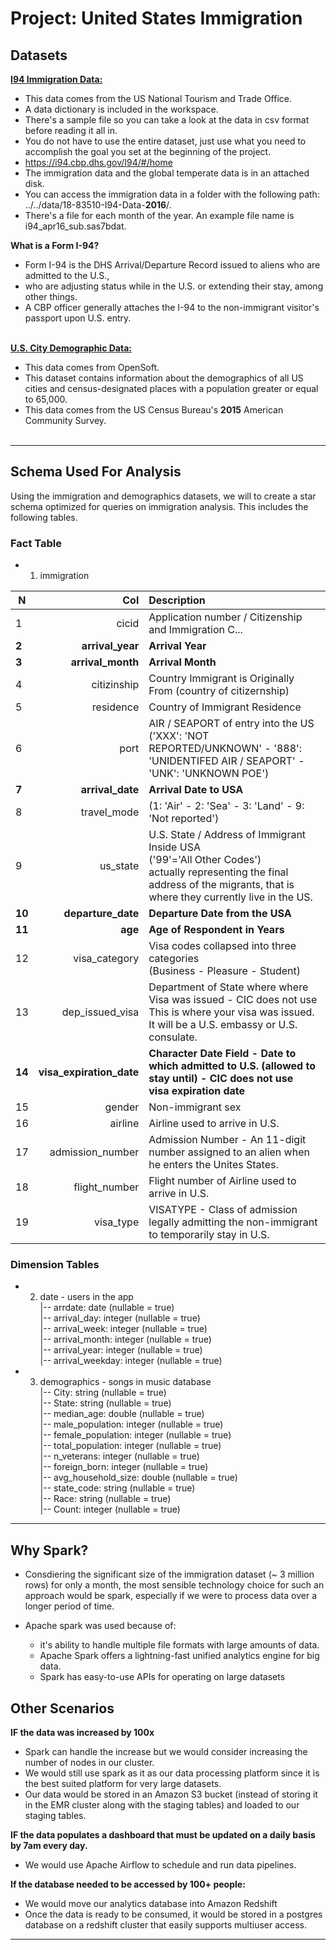 # Project: United States Immigration
## Datasets
<a href='https://travel.trade.gov/research/reports/i94/historical/2016.html'><b>I94 Immigration Data:</b></a>
- This data comes from the US National Tourism and Trade Office. 
- A data dictionary is included in the workspace. 
- There's a sample file so you can take a look at the data in csv format before reading it all in. 
- You do not have to use the entire dataset, just use what you need to accomplish the goal you set at the beginning of the project.
- https://i94.cbp.dhs.gov/I94/#/home
- The immigration data and the global temperate data is in an attached disk.
- You can access the immigration data in a folder with the following path: ../../data/18-83510-I94-Data-**2016**/. 
- There's a file for each month of the year. An example file name is i94_apr16_sub.sas7bdat.

**What is a Form I-94?**
- Form I-94 is the DHS Arrival/Departure Record issued to aliens who are admitted to the U.S.,
- who are adjusting status while in the U.S. or extending their stay, among other things. 
- A CBP officer generally attaches the I-94 to the non-immigrant visitor's passport upon U.S. entry.
<br><br>

<a href='https://public.opendatasoft.com/explore/dataset/us-cities-demographics/export/'><b>U.S. City Demographic Data:</b></a>
- This data comes from OpenSoft. 
- This dataset contains information about the demographics of all US cities and census-designated places with a population greater or equal to 65,000. 
- This data comes from the US Census Bureau's **2015** American Community Survey.
<br><br>

***

## Schema Used For Analysis

Using the immigration and demographics datasets, we will to create a star schema optimized for queries on immigration analysis. This includes the following tables.

### Fact Table

- 1. immigration 

| N | Col | Description|
| --- | ---: | :---| 
|1|cicid|Application number / Citizenship and Immigration C...|
|**2**|**arrival_year**|**Arrival Year**|
|**3**|**arrival_month**|**Arrival Month**|
|4|citizinship|Country Immigrant is Originally From (country of citizernship)|
|5|residence|Country of Immigrant Residence|
|6|port|AIR / SEAPORT of entry into the US<br> ('XXX': 'NOT REPORTED/UNKNOWN' - '888': 'UNIDENTIFED AIR / SEAPORT' -'UNK': 'UNKNOWN POE')|
|**7**|**arrival_date**|**Arrival Date to USA**|
|8|travel_mode| (1: 'Air' - 2: 'Sea' - 3: 'Land' -  9: 'Not reported') |
|9|us_state|U.S. State / Address of Immigrant Inside USA <br> ('99'='All Other Codes') <br> actually representing the final address of the migrants, that is where they currently live in the US.|
|**10**|**departure_date**|**Departure Date from the USA**|
|**11**|**age**|**Age of Respondent in Years**|
|12|visa_category|Visa codes collapsed into three categories <br> (Business - Pleasure - Student)|
|13|dep_issued_visa|Department of State where where Visa was issued - CIC does not use <br> This is where your visa was issued. It will be a U.S. embassy or U.S. consulate.|
|**14**|**visa_expiration_date**|**Character Date Field - Date to which admitted to U.S. (allowed to stay until) - CIC does not use <br>  visa expiration date  <br>**|
|15|gender|Non-immigrant sex|
|16|airline|Airline used to arrive in U.S.|
|17|admission_number|Admission Number - An 11-digit number assigned to an alien when he enters the Unites States.|
|18|flight_number|Flight number of Airline used to arrive in U.S.|
|19|visa_type|VISATYPE - Class of admission legally admitting the non-immigrant to temporarily stay in U.S.|


  
### Dimension Tables

- 2. date - users in the app <br>
     |-- arrdate: date (nullable = true) <br>
     |-- arrival_day: integer (nullable = true) <br>
     |-- arrival_week: integer (nullable = true) <br>
     |-- arrival_month: integer (nullable = true) <br>
     |-- arrival_year: integer (nullable = true) <br>
     |-- arrival_weekday: integer (nullable = true) <br>
- 3. demographics - songs in music database <br>
     |-- City: string (nullable = true) <br>
     |-- State: string (nullable = true) <br>
     |-- median_age: double (nullable = true) <br>
     |-- male_population: integer (nullable = true) <br>
     |-- female_population: integer (nullable = true) <br>
     |-- total_population: integer (nullable = true) <br>
     |-- n_veterans: integer (nullable = true) <br>
     |-- foreign_born: integer (nullable = true) <br>
     |-- avg_household_size: double (nullable = true) <br>
     |-- state_code: string (nullable = true) <br>
     |-- Race: string (nullable = true) <br>
     |-- Count: integer (nullable = true) <br>

***

## Why Spark?
- Consdiering the significant size of the immigration dataset (~ 3 million rows) for only a month, the most sensible technology choice for such an approach would be spark, especially if we were to process data over a longer period of time.

- Apache spark was used because of:
    - it's ability to handle multiple file formats with large amounts of data.
    - Apache Spark offers a lightning-fast unified analytics engine for big data.
    - Spark has easy-to-use APIs for operating on large datasets


## Other Scenarios
**IF the data was increased by 100x**
- Spark can handle the increase but we would consider increasing the number of nodes in our cluster.
- We would still use spark as it as our data processing platform since it is the best suited platform for very large datasets.
- Our data would be stored in an Amazon S3 bucket (instead of storing it in the EMR cluster along with the staging tables) and loaded to our staging tables. 


**IF the data populates a dashboard that must be updated on a daily basis by 7am every day.**
- We would use Apache Airflow to schedule and run data pipelines.


**If the database needed to be accessed by 100+ people:**
- We would move our analytics database into Amazon Redshift
- Once the data is ready to be consumed, it would be stored in a postgres database on a redshift cluster that easily supports multiuser access.

***

